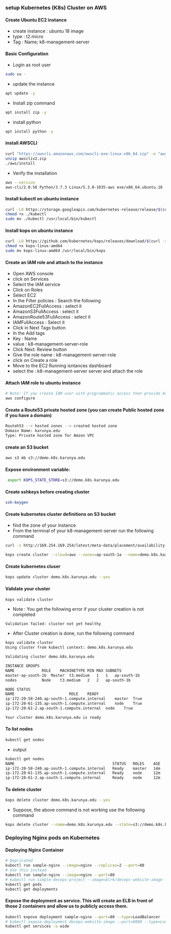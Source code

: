 ### setup Kubernetes (K8s) Cluster on AWS
#### Create Ubuntu EC2 instance
* create instance : ubuntu 18 image
* type : t2.micro
* Tag : Name; k8-management-server
#### Basic Configuration
* Login as root user
``` bash
sudo su -
```
* update the instance
``` bash
apt update -y
```
* Install zip command
``` bash
apt install zip -y 
```
* install python
``` bash
apt install python -y
```
#### install AWSCLI
``` bash
curl "https://awscli.amazonaws.com/awscli-exe-linux-x86_64.zip" -o "awscliv2.zip"
unzip awscliv2.zip
./aws/install
```
* Verify the installation
``` bash
aws --version
aws-cli/2.0.56 Python/3.7.3 Linux/5.3.0-1035-aws exe/x86_64.ubuntu.18
```
#### Install kubectl on ubuntu instance
``` bash
curl -LO https://storage.googleapis.com/kubernetes-release/release/$(curl -s https://storage.googleapis.com/kubernetes-release/release/stable.txt)/bin/linux/amd64/kubectl
chmod +x ./kubectl
sudo mv ./kubectl /usr/local/bin/kubectl
```
#### Install kops on ubuntu instance
``` bash
curl -LO https://github.com/kubernetes/kops/releases/download/$(curl -s https://api.github.com/repos/kubernetes/kops/releases/latest | grep tag_name | cut -d '"' -f 4)/kops-linux-amd64
chmod +x kops-linux-amd64
sudo mv kops-linux-amd64 /usr/local/bin/kops
```
#### Create an IAM role and attach to the instance
* Open AWS console
* click on Services
* Select the IAM service
* Click on Roles
* Select EC2
* In the Filter policies : Search the following
* AmazonEC2FullAccess : select it
* AmazonS3FullAccess : select it
* AmazonRoute53FullAccess : select it
* IAMFullAccess : Select it
* Click in Next Tags button
* In the Add tags
* Key : Name
* value : k8-management-server-role
* Click Next: Review button
* Give the role name : k8-management-server-role
* click on Create a role 
* Move to the EC2 Running isntances dashboard
* select the : k8-management-server server and attach the role

#### Attach IAM role to ubuntu instance
``` bash
# Note: If you create IAM user with programmatic access then provide Access keys. Otherwise region information is enough
aws configure
```
#### Create a Route53 private hosted zone (you can create Public hosted zone if you have a domain)
``` bash
Routeh53 --> hosted zones --> created hosted zone  
Domain Name: karunya.edu
Type: Private hosted zone for Amzon VPC
```
#### create an S3 bucket
``` bash
aws s3 mb s3://demo.k8s.karunya.edu
```
#### Expose environment variable:
``` bash
 export KOPS_STATE_STORE=s3://demo.k8s.karunya.edu
 ```
#### Create sshkeys before creating cluster
``` bash
ssh-keygen
```
#### Create kubernetes cluster definitions on S3 bucket
* find the zone of your instance
* From the terminal of your k8-management-server run the following command
``` bash
curl -s http://169.254.169.254/latest/meta-data/placement/availability-zone
```
``` bash
kops create cluster --cloud=aws --zones=ap-south-1a --name=demo.k8s.karunya.edu --dns-zone=karunya.edu --dns private 
```
#### Create kubernetes cluser
``` bash
kops update cluster demo.k8s.karunya.edu --yes
```
#### Validate your cluster
``` bash
kops validate cluster
```
* Note : You get the following error if your cluster creation is not completed
``` 
Validation failed: cluster not yet healthy
```
* After Cluster creation is done, run the following command
``` bash
kops validate cluster
Using cluster from kubectl context: demo.k8s.karunya.edu

Validating cluster demo.k8s.karunya.edu

INSTANCE GROUPS
NAME			ROLE	MACHINETYPE	MIN	MAX	SUBNETS
master-ap-south-1b	Master	t3.medium	1	1	ap-south-1b
nodes			Node	t3.medium	2	2	ap-south-1b

NODE STATUS
NAME						ROLE	READY
ip-172-20-58-240.ap-south-1.compute.internal	master	True
ip-172-20-61-135.ap-south-1.compute.internal	node	True
ip-172-20-61-2.ap-south-1.compute.internal	node	True

Your cluster demo.k8s.karunya.edu is ready
```
#### To list nodes
``` bash
kubectl get nodes
```
* output
``` bash
kubectl get nodes
NAME                                           STATUS   ROLES    AGE   VERSION
ip-172-20-58-240.ap-south-1.compute.internal   Ready    master   14m   v1.18.9
ip-172-20-61-135.ap-south-1.compute.internal   Ready    node     12m   v1.18.9
ip-172-20-61-2.ap-south-1.compute.internal     Ready    node     12m   v1.18.9
```
#### To delete cluster
``` bash
kops delete cluster demo.k8s.karunya.edu --yes
```
* Suppose, the above command is not working use the following command
``` bash
kops delete cluster --name=demo.k8s.karunya.edu --state=s3://demo.k8s.karunya.edu --yes
```
### Deploying Nginx pods on Kubernetes
#### Deploying Nginx Container
``` bash
# Depricated
kubectl run sample-nginx --image=nginx --replicas=2 --port=80
# Use this instead
kubectl run sample-nginx --image=nginx --port=80
# kubectl run simple-devops-project --image=blrk/devops-website-image --replicas=2 --port=8080
kubectl get pods
kubectl get deployments
```
#### Expose the deployment as service. This will create an ELB in front of those 2 containers and allow us to publicly access them.
``` bash
kubectl expose deployment sample-nginx --port=80 --type=LoadBalancer
# kubectl expose deployment devops-website-image --port=8080 --type=LoadBalancer
kubectl get services -o wide
```
